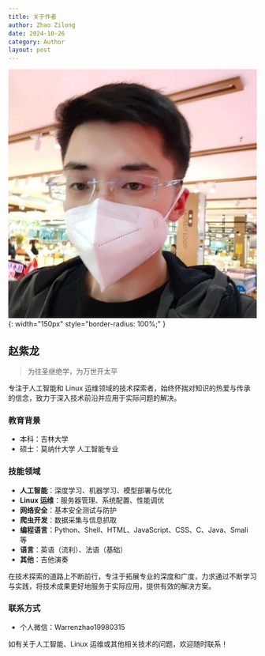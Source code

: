 ```yaml
---
title: 关于作者
author: Zhao Zilong
date: 2024-10-26
category: Author
layout: post
---
```


![作者头像](/assets/images/head.jpeg){: width="150px" style="border-radius: 100%;" }

## 赵紫龙

> 为往圣继绝学，为万世开太平

专注于人工智能和 Linux 运维领域的技术探索者，始终怀揣对知识的热爱与传承的信念，致力于深入技术前沿并应用于实际问题的解决。

### 教育背景
- 本科：吉林大学
- 硕士：莫纳什大学 人工智能专业

### 技能领域
- **人工智能**：深度学习、机器学习、模型部署与优化
- **Linux 运维**：服务器管理、系统配置、性能调优
- **网络安全**：基本安全测试与防护
- **爬虫开发**：数据采集与信息抓取
- **编程语言**：Python、Shell、HTML、JavaScript、CSS、C、Java、Smali 等
- **语言**：英语（流利）、法语（基础）
- **其他**：吉他演奏

在技术探索的道路上不断前行，专注于拓展专业的深度和广度，力求通过不断学习与实践，将技术成果更好地服务于实际应用，提供有效的解决方案。

### 联系方式
- 个人微信：Warrenzhao19980315

如有关于人工智能、Linux 运维或其他相关技术的问题，欢迎随时联系！
